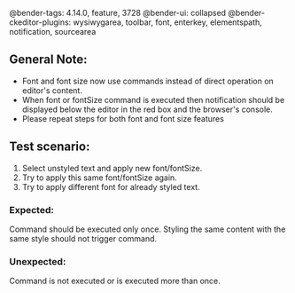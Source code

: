 @bender-tags: 4.14.0, feature, 3728
@bender-ui: collapsed
@bender-ckeditor-plugins: wysiwygarea, toolbar, font, enterkey, elementspath, notification, sourcearea

## General Note:
* Font and font size now use commands instead of direct operation on editor's content.
* When font or fontSize command is executed then notification should be displayed below the editor in the red box and the browser's console.
* Please repeat steps for both font and font size features

## Test scenario:
1. Select unstyled text and apply new font/fontSize.
2. Try to apply this same font/fontSize again.
3. Try to apply different font for already styled text.

### Expected:
Command should be executed only once. Styling the same content with the same style should not trigger command.

### Unexpected:
Command is not executed or is executed more than once.
